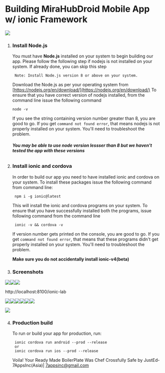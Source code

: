 # Building MiraHubDroid Mobile App w/ ionic Framework
<img src="https://github.com/7appsinc/MHubDroid/blob/master/www/images/screenshots/mirahub_poster.png">

1. ### Install Node.js
   You must have **Node.js** installed on your system to begin building our app. Please follow the following step if nodejs is not installed on your system. If already done, you can skip this step

        Note: Install Node.js version 8 or above on your system.

   Download the Node.js as per your operating system from [https://nodejs.org/en/download/](https://nodejs.org/en/download/)
   To ensure that you have correct version of nodejs installed, from the command line issue the following command
   ```
   node -v
   ```
   If you see the string containing version number greater than 8, you are good to go. If you get `command not found error`, that means nodejs is not properly installed on your system. You'll need to troubleshoot the problem.
   ###### **You  may be able to use node version lessser than 8 but we haven't tested the app with these versions**


2. ### Install ionic and cordova
   In order to build our app you need to have installed ionic and cordova on your system. To install these packages issue the following command from command line:

        npm i -g ionic@latest

    This will install the ionic and cordova programs on your system. To ensure that you have successfully installed both the programs, issue following command from the command line

        ionic -v && cordova -v

    If version number gets printed on the console, you are good to go. If you get `command not found error`, that means that these programs didn't get properly installed on your system. You'll need to troubleshoot the problem.

    **Make sure you do not accidentally install ionic-v4(beta)**
    
3. ### Screenshots
    
<img src="https://github.com/7appsinc/MHubDroid/blob/master/www/images/screenshots/Screen%20Shot%202018-08-26%20at%208.28.36%20AM.png"><img src="https://github.com/7appsinc/MHubDroid/raw/master/www/images/screenshots/div.png"><img src="https://github.com/7appsinc/MHubDroid/blob/master/www/images/screenshots/00.png"><p>
   http://localhost:8100/ionic-lab
<p>
<img src="https://github.com/7appsinc/MHubDroid/raw/master/www/images/screenshots/3.png"><img src="https://github.com/7appsinc/MHubDroid/raw/master/www/images/screenshots/div.png"><img src="https://github.com/7appsinc/MHubDroid/raw/master/www/images/screenshots/div.png"><img src="https://github.com/7appsinc/MHubDroid/raw/master/www/images/screenshots/div.png"><img src="https://github.com/7appsinc/MHubDroid/blob/master/www/images/screenshots/4.png"><img src="https://github.com/7appsinc/MHubDroid/raw/master/www/images/screenshots/5.png">
   </p>
<img src="https://github.com/7appsinc/MHubDroid/raw/master/www/images/screenshots/6.png">
    
4. ### Production build
   To run or build your app for production, run:

        ionic cordova run android --prod --release
        or 
        ionic cordova run ios --prod --release
 

    Voila! Your Ready Made BoilerPlate Was Chef Crossfully Safe by JustEd-7AppsInc(Asia)| 7appsinc@gmail.com
